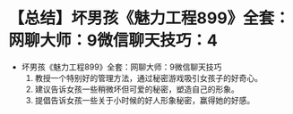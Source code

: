 # 【总结】坏男孩《魅力工程899》全套：网聊大师：9微信聊天技巧：4

-   坏男孩《魅力工程899》全套：网聊大师：9微信聊天技巧
    1.  教授一个特别好的管理方法，通过秘密游戏吸引女孩子的好奇心。
    2.  建议告诉女孩一些稍微坏但可爱的秘密，塑造自己的形象。
    3.  提倡告诉女孩一些关于小时候的好人形象秘密，赢得她的好感。